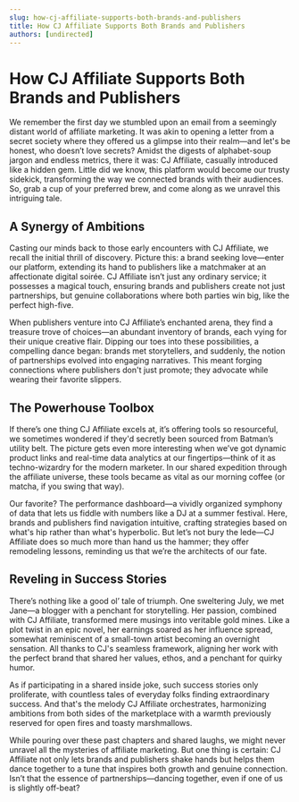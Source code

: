 ```yaml
---
slug: how-cj-affiliate-supports-both-brands-and-publishers
title: How CJ Affiliate Supports Both Brands and Publishers
authors: [undirected]
---
```


# How CJ Affiliate Supports Both Brands and Publishers

We remember the first day we stumbled upon an email from a seemingly distant world of affiliate marketing. It was akin to opening a letter from a secret society where they offered us a glimpse into their realm—and let's be honest, who doesn’t love secrets? Amidst the digests of alphabet-soup jargon and endless metrics, there it was: CJ Affiliate, casually introduced like a hidden gem. Little did we know, this platform would become our trusty sidekick, transforming the way we connected brands with their audiences. So, grab a cup of your preferred brew, and come along as we unravel this intriguing tale.

## A Synergy of Ambitions

Casting our minds back to those early encounters with CJ Affiliate, we recall the initial thrill of discovery. Picture this: a brand seeking love—enter our platform, extending its hand to publishers like a matchmaker at an affectionate digital soirée. CJ Affiliate isn’t just any ordinary service; it possesses a magical touch, ensuring brands and publishers create not just partnerships, but genuine collaborations where both parties win big, like the perfect high-five.

When publishers venture into CJ Affiliate’s enchanted arena, they find a treasure trove of choices—an abundant inventory of brands, each vying for their unique creative flair. Dipping our toes into these possibilities, a compelling dance began: brands met storytellers, and suddenly, the notion of partnerships evolved into engaging narratives. This meant forging connections where publishers don't just promote; they advocate while wearing their favorite slippers.

## The Powerhouse Toolbox

If there’s one thing CJ Affiliate excels at, it’s offering tools so resourceful, we sometimes wondered if they'd secretly been sourced from Batman’s utility belt. The picture gets even more interesting when we’ve got dynamic product links and real-time data analytics at our fingertips—think of it as techno-wizardry for the modern marketer. In our shared expedition through the affiliate universe, these tools became as vital as our morning coffee (or matcha, if you swing that way).

Our favorite? The performance dashboard—a vividly organized symphony of data that lets us fiddle with numbers like a DJ at a summer festival. Here, brands and publishers find navigation intuitive, crafting strategies based on what's hip rather than what's hyperbolic. But let’s not bury the lede—CJ Affiliate does so much more than hand us the hammer; they offer remodeling lessons, reminding us that we’re the architects of our fate.

## Reveling in Success Stories

There’s nothing like a good ol’ tale of triumph. One sweltering July, we met Jane—a blogger with a penchant for storytelling. Her passion, combined with CJ Affiliate, transformed mere musings into veritable gold mines. Like a plot twist in an epic novel, her earnings soared as her influence spread, somewhat reminiscent of a small-town artist becoming an overnight sensation. All thanks to CJ's seamless framework, aligning her work with the perfect brand that shared her values, ethos, and a penchant for quirky humor.

As if participating in a shared inside joke, such success stories only proliferate, with countless tales of everyday folks finding extraordinary success. And that's the melody CJ Affiliate orchestrates, harmonizing ambitions from both sides of the marketplace with a warmth previously reserved for open fires and toasty marshmallows.

While pouring over these past chapters and shared laughs, we might never unravel all the mysteries of affiliate marketing. But one thing is certain: CJ Affiliate not only lets brands and publishers shake hands but helps them dance together to a tune that inspires both growth and genuine connection. Isn’t that the essence of partnerships—dancing together, even if one of us is slightly off-beat?